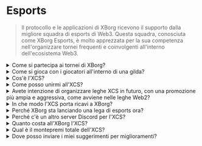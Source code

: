 # Esports

> Il protocollo e le applicazioni di XBorg ricevono il supporto dalla migliore squadra di esports di Web3. Questa squadra, conosciuta come XBorg Esports, è molto apprezzata per la sua competenza nell'organizzare tornei frequenti e coinvolgenti all'interno dell'ecosistema Web3.

<details>

<summary>Come si partecipa ai tornei di XBorg?</summary>

Chiunque può partecipare ai nostri tornei. La maggior parte dei tornei si svolgerà su Community Gaming.

</details>

<details>

<summary>Come si gioca con i giocatori all'interno di una gilda?</summary>

Puoi trovare i giocatori del nostro clan sul nostro server [Discord](https://discord.com/invite/xborg). Inizia selezionando i ruoli pertinenti e poi vai ai canali di gioco appropriati. Ci sono sempre giocatori entusiasti di unirsi all'azione. Per unirti alle nostre gilde competitive, è richiesta anzianità e abilità.

</details>

<details>

<summary>Cos'è l'XCS?</summary>

L'Xtream Championship Series (XCS) è la prima lega di esports multi-gioco in Web3 con un premio in denaro di **$100.000**. Per saperne di più sull'XCS, visita [https://www.xborg.com/xtreme-championship-series](https://www.xborg.com/xtreme-championship-series).

</details>

<details>

<summary>Come posso unirmi all'XCS?</summary>

Inizia registrandoti per i tornei pertinenti. Tutti i tornei possono essere trovati [qui](https://www.xborg.com/xtreme-championship-series).

</details>

<details>

<summary>Avete intenzione di organizzare leghe XCS in futuro, con una promozione più ampia e aggressiva, come avviene nelle leghe Web2?</summary>

Infatti, il nostro team sta attualmente creando una lega attentamente progettata che comprenderà un ambito significativamente più ampio, con la partecipazione di molte squadre e giocatori tradizionali di esports. La data di lancio prevista per questa iniziativa è fissata per il 2024.

</details>

<details>

<summary>In che modo l'XCS porta ricavi a XBorg?</summary>

Attraverso il supporto di sponsor. I ricavi totali derivati dalla lega ammontano a **$300.000**.

</details>

<details>

<summary>Perché XBorg sta lanciando una lega di esports ora?</summary>

Questo meccanismo di crescita è uno strumento potente per rafforzare il nostro prodotto ed espandere la nostra comunità. In particolare, contribuisce ad aumentare la consapevolezza e l'esposizione dei giocatori e dei fan di Web3, sottolineando i vantaggi e le opportunità offerte da questo innovativo dominio tecnologico.

</details>

<details>

<summary>Perché c'è un altro server Discord per l'XCS?</summary>

Per semplificare e accelerare l'esperienza complessiva, abbiamo preso in considerazione le diverse preferenze e priorità della comunità di XBorg. Riconoscendo che alcuni membri della comunità potrebbero non voler partecipare all'XCS, e viceversa, abbiamo adottato misure per garantire una maggiore flessibilità e autonomia.

</details>

<details>

<summary>Quanto costa all'XBorg l'XCS?</summary>

L'XCS è un evento redditizio grazie ai nostri partner e sponsor. Non possiamo specificare l'importo esatto del profitto.

</details>

<details>

<summary>Qual è il montepremi totale dell'XCS?</summary>

Il montepremi totale è di **$100.000**, distribuito su **cinque giochi**.

</details>

<details>

<summary>Dove posso inviare i miei suggerimenti per miglioramenti?</summary>

Apprezziamo sinceramente i feedback e puoi inviare commenti e suggerimenti direttamente sul nostro server [Discord](https://discord.gg/xborg). Il nostro team e i moderatori sono sempre disponibili per assisterti.

</details>